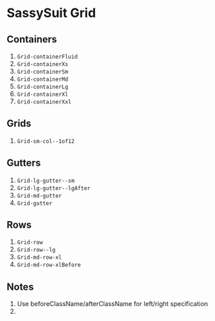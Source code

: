 # SassySuit Grid

## Containers

1. `Grid-containerFluid`
2. `Grid-containerXs`
3. `Grid-containerSm`
4. `Grid-containerMd`
5. `Grid-containerLg`
6. `Grid-containerXl`
7. `Grid-containerXxl`

## Grids

1. `Grid-sm-col--1of12`	

## Gutters

1. `Grid-lg-gutter--sm`
2. `Grid-lg-gutter--lgAfter`
3. `Grid-md-gutter`
4. `Grid-gutter` 

## Rows

1. `Grid-row`
2. `Grid-row--lg`
3. `Grid-md-row-xl`
4. `Grid-md-row-xlBefore`

## Notes 

1. Use beforeClassName/afterClassName for left/right specification
2. 
